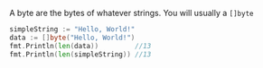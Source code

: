 A byte are the bytes of whatever strings. You will usually a `[]byte`
```go
simpleString := "Hello, World!"
data := []byte("Hello, World!")
fmt.Println(len(data))         //13
fmt.Println(len(simpleString)) //13
```